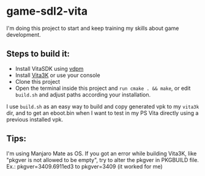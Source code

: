 # game-sdl2-vita

I'm doing this project to start and keep training my skills about game development.

## Steps to build it:

- Install VitaSDK using [vdpm](https://github.com/vitasdk/vdpm)
- Install [Vita3K](https://vita3k.org/quickstart.html) or use your console
- Clone this project
- Open the terminal inside this project and `run cmake . && make`, or edit `build.sh` and adjust paths according your installation.

I use `build.sh` as an easy way to build and copy generated vpk to my `vita3k` dir, and to get an eboot.bin when I want to test in my PS Vita directly using a previous installed vpk.

## Tips:

I'm using Manjaro Mate as OS. If you got an error while building Vita3K, like "pkgver is not allowed to be empty", try to alter the pkgver in PKGBUILD file. Ex.: pkgver=3409.6911ed3 to pkgver=3409 (it worked for me)
